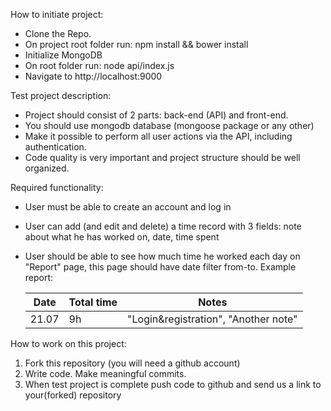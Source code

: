 How to initiate project:
* Clone the Repo.
* On project root folder run: npm install && bower install
* Initialize MongoDB
* On root folder run: node api/index.js
* Navigate to http://localhost:9000

Test project description:
* Project should consist of 2 parts: back-end (API) and front-end.
* You should use mongodb database (mongoose package or any other)
* Make it possible to perform all user actions via the API, including authentication.
* Code quality is very important and project structure should be well organized.

Required functionality:
* User must be able to create an account and log in
* User can add (and edit and delete) a time record with 3 fields: note about what he has worked on, date, time spent
* User should be able to see how much time he worked each day on "Report" page, this page should have date filter from-to. Example report:

  Date  | Total time | Notes
  ----  | ---------- | -----
  21.07 | 9h         | "Login&registration", "Another note"

How to work on this project:

1. Fork this repository (you will need a github account)
2. Write code. Make meaningful commits.
3. When test project is complete push code to github and send us a link to your(forked) repository
